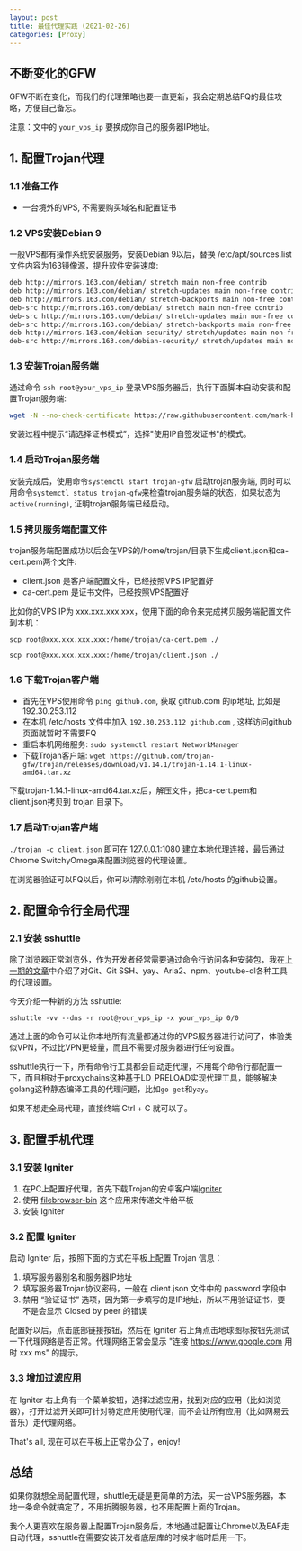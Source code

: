 ```yaml
---
layout: post
title: 最佳代理实践 (2021-02-26)
categories: [Proxy]
---
```


## 不断变化的GFW
GFW不断在变化，而我们的代理策略也要一直更新，我会定期总结FQ的最佳攻略，方便自己备忘。

注意：文中的 ```your_vps_ip``` 要换成你自己的服务器IP地址。

## 1. 配置Trojan代理

### 1.1 准备工作

* 一台境外的VPS, 不需要购买域名和配置证书

### 1.2 VPS安装Debian 9

一般VPS都有操作系统安装服务，安装Debian 9以后，替换 /etc/apt/sources.list 文件内容为163镜像源，提升软件安装速度:

```bash
deb http://mirrors.163.com/debian/ stretch main non-free contrib
deb http://mirrors.163.com/debian/ stretch-updates main non-free contrib
deb http://mirrors.163.com/debian/ stretch-backports main non-free contrib
deb-src http://mirrors.163.com/debian/ stretch main non-free contrib
deb-src http://mirrors.163.com/debian/ stretch-updates main non-free contrib
deb-src http://mirrors.163.com/debian/ stretch-backports main non-free contrib
deb http://mirrors.163.com/debian-security/ stretch/updates main non-free contrib
deb-src http://mirrors.163.com/debian-security/ stretch/updates main non-free contrib
```

### 1.3 安装Trojan服务端

通过命令 ```ssh root@your_vps_ip``` 登录VPS服务器后，执行下面脚本自动安装和配置Trojan服务端:

```bash
wget -N --no-check-certificate https://raw.githubusercontent.com/mark-hans/trojan-wiz/master/ins.sh && chmod +x ins.sh && bash ins.sh
```

安装过程中提示“请选择证书模式”，选择"使用IP自签发证书"的模式。

### 1.4 启动Trojan服务端

安装完成后，使用命令```systemctl start trojan-gfw``` 启动trojan服务端, 同时可以用命令```systemctl status trojan-gfw```来检查trojan服务端的状态，如果状态为```active(running)```, 证明trojan服务端已经启动。

### 1.5 拷贝服务端配置文件

trojan服务端配置成功以后会在VPS的/home/trojan/目录下生成client.json和ca-cert.pem两个文件:

* client.json 是客户端配置文件，已经按照VPS IP配置好
* ca-cert.pem 是证书文件，已经按照VPS配置好

比如你的VPS IP为 xxx.xxx.xxx.xxx，使用下面的命令来完成拷贝服务端配置文件到本机：

```scp root@xxx.xxx.xxx.xxx:/home/trojan/ca-cert.pem ./```

```scp root@xxx.xxx.xxx.xxx:/home/trojan/client.json ./```

### 1.6 下载Trojan客户端

* 首先在VPS使用命令 ```ping github.com```, 获取 github.com 的ip地址, 比如是 192.30.253.112
* 在本机 /etc/hosts 文件中加入 ```192.30.253.112 github.com``` , 这样访问github页面就暂时不需要FQ
* 重启本机网络服务: ```sudo systemctl restart NetworkManager```
* 下载Trojan客户端: ```wget https://github.com/trojan-gfw/trojan/releases/download/v1.14.1/trojan-1.14.1-linux-amd64.tar.xz```

下载trojan-1.14.1-linux-amd64.tar.xz后，解压文件，把ca-cert.pem和client.json拷贝到 trojan 目录下。

### 1.7 启动Trojan客户端

```./trojan -c client.json``` 即可在 127.0.0.1:1080 建立本地代理连接，最后通过Chrome SwitchyOmega来配置浏览器的代理设置。

在浏览器验证可以FQ以后，你可以清除刚刚在本机 /etc/hosts 的github设置。

## 2. 配置命令行全局代理

### 2.1 安装 sshuttle

除了浏览器正常浏览外，作为开发者经常需要通过命令行访问各种安装包，我在[上一期的文章](https://manateelazycat.github.io/proxy/2020/03/17/best-proxy.html)中介绍了对Git、Git SSH、yay、Aria2、npm、youtube-dl各种工具的代理设置。

今天介绍一种新的方法 sshuttle:

```sshuttle -vv --dns -r root@your_vps_ip -x your_vps_ip 0/0```

通过上面的命令可以让你本地所有流量都通过你的VPS服务器进行访问了，体验类似VPN，不过比VPN更轻量，而且不需要对服务器进行任何设置。

sshuttle执行一下，所有命令行工具都会自动走代理，不用每个命令行都配置一下，而且相对于proxychains这种基于LD_PRELOAD实现代理工具，能够解决golang这种静态编译工具的代理问题，比如```go get```和```yay```。

如果不想走全局代理，直接终端 Ctrl + C 就可以了。

## 3. 配置手机代理

### 3.1 安装 Igniter

1. 在PC上配置好代理，首先下载Trojan的安卓客户端[Igniter](https://github.com/trojan-gfw/igniter/releases)
2. 使用 [filebrowser-bin](https://github.com/filebrowser/filebrowser) 这个应用来传递文件给平板
3. 安装 Igniter


### 3.2 配置 Igniter
启动 Igniter 后，按照下面的方式在平板上配置 Trojan 信息：

1. 填写服务器别名和服务器IP地址
2. 填写服务器Trojan协议密码，一般在 client.json 文件中的 password 字段中
3. 禁用 “验证证书” 选项，因为第一步填写的是IP地址，所以不用验证证书，要不是会显示 Closed by peer 的错误

配置好以后，点击底部链接按钮，然后在 Igniter 右上角点击地球图标按钮先测试一下代理网络是否正常。代理网络正常会显示 "连接 https://www.google.com 用时 xxx ms" 的提示。

### 3.3 增加过滤应用

在 Igniter 右上角有一个菜单按钮，选择过滤应用，找到对应的应用（比如浏览器），打开过滤开关即可针对特定应用使用代理，而不会让所有应用（比如网易云音乐）走代理网络。

That's all, 现在可以在平板上正常办公了，enjoy!

## 总结
如果你就想全局配置代理，shuttle无疑是更简单的方法，买一台VPS服务器，本地一条命令就搞定了，不用折腾服务器，也不用配置上面的Trojan。

我个人更喜欢在服务器上配置Trojan服务后，本地通过配置让Chrome以及EAF走自动代理，sshuttle在需要安装开发者底层库的时候才临时启用一下。
